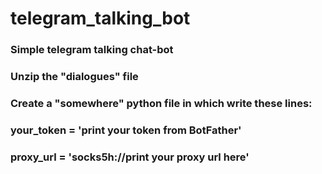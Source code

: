 # telegram_talking_bot
### Simple telegram talking chat-bot
### Unzip the "dialogues" file
### Create a "somewhere" python file in which write these lines:
### your_token = 'print your token from BotFather'
### proxy_url = 'socks5h://print your proxy url here'
